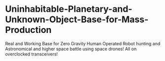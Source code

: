 # Uninhabitable-Planetary-and-Unknown-Object-Base-for-Mass-Production
Real and Working Base for Zero Gravity Human Operated Robot hunting and Astronomical and higher space battle using space drones! All on overclocked transceivers!
